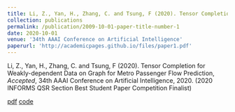 ```yaml
---
title: Li, Z., Yan, H., Zhang, C. and Tsung, F (2020). Tensor Completion for Weakly-dependent Data on Graph for Metro Passenger Flow Prediction
collection: publications
permalink: /publication/2009-10-01-paper-title-number-1
date: 2020-10-01
venue: '34th AAAI Conference on Artificial Intelligence'
paperurl: 'http://academicpages.github.io/files/paper1.pdf'
---
```

Li, Z., Yan, H., Zhang, C. and Tsung, F (2020). Tensor Completion for Weakly-dependent Data on Graph for Metro Passenger Flow Prediction,
*Accepted*, 34th AAAI Conference on Artificial Intelligence, 2020. (2020 INFORMS QSR Section Best Student Paper Competition Finalist)
  
[pdf](http://academicpages.github.io/files/paper1.pdf)   [code](https://github.com/thuie-isda)
